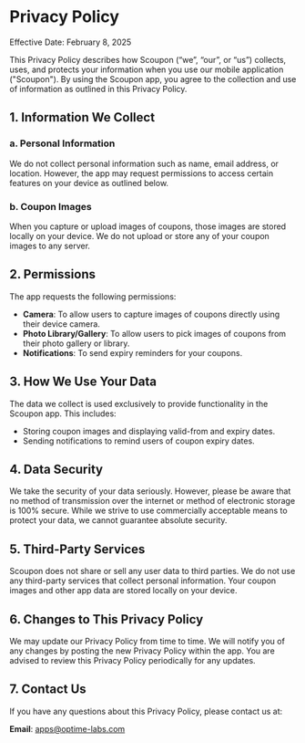 # Privacy Policy

Effective Date: February 8, 2025

This Privacy Policy describes how Scoupon (“we”, “our”, or “us”) collects, uses, and protects your information when you use our mobile application ("Scoupon"). By using the Scoupon app, you agree to the collection and use of information as outlined in this Privacy Policy.

## 1. Information We Collect

### a. Personal Information
We do not collect personal information such as name, email address, or location. However, the app may request permissions to access certain features on your device as outlined below.

### b. Coupon Images
When you capture or upload images of coupons, those images are stored locally on your device. We do not upload or store any of your coupon images to any server.

## 2. Permissions

The app requests the following permissions:

- **Camera**: To allow users to capture images of coupons directly using their device camera.
- **Photo Library/Gallery**: To allow users to pick images of coupons from their photo gallery or library.
- **Notifications**: To send expiry reminders for your coupons.

## 3. How We Use Your Data

The data we collect is used exclusively to provide functionality in the Scoupon app. This includes:
- Storing coupon images and displaying valid-from and expiry dates.
- Sending notifications to remind users of coupon expiry dates.

## 4. Data Security

We take the security of your data seriously. However, please be aware that no method of transmission over the internet or method of electronic storage is 100% secure. While we strive to use commercially acceptable means to protect your data, we cannot guarantee absolute security.

## 5. Third-Party Services

Scoupon does not share or sell any user data to third parties. We do not use any third-party services that collect personal information. Your coupon images and other app data are stored locally on your device.

## 6. Changes to This Privacy Policy

We may update our Privacy Policy from time to time. We will notify you of any changes by posting the new Privacy Policy within the app. You are advised to review this Privacy Policy periodically for any updates.

## 7. Contact Us

If you have any questions about this Privacy Policy, please contact us at:

**Email**: apps@optime-labs.com

